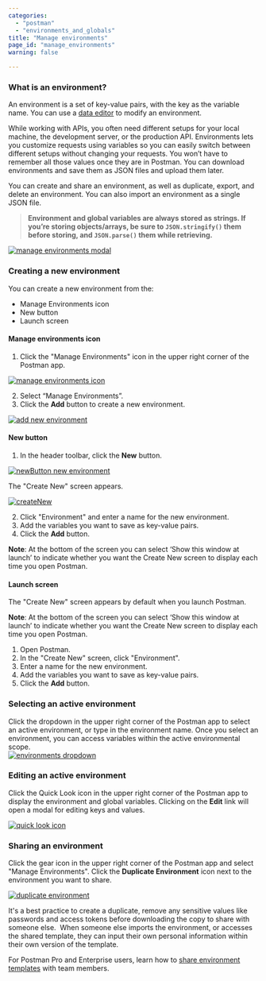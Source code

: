 ```yaml
---
categories:
  - "postman"
  - "environments_and_globals"
title: "Manage environments"
page_id: "manage_environments"
warning: false

---
```


### **What is an environment?**

An environment is a set of key-value pairs, with the key as the variable name. You can use a [data editor](/docs/postman/launching_postman/navigating_postman) to modify an environment.


While working with APIs, you often need different setups for your local machine, the development server, or the production API. Environments lets you customize requests using variables so you can easily switch between different setups without changing your requests. You won’t have to remember all those values once they are in Postman. You can download environments and save them as JSON files and upload them later.

You can create and share an environment, as well as duplicate, export, and delete an environment. You can also import an environment as a single JSON file.


> **Environment and global variables are always stored as strings. If you’re storing objects/arrays, be sure to `JSON.stringify()` them before storing, and `JSON.parse()` them while retrieving.**

[![manage environments modal](https://s3.amazonaws.com/postman-static-getpostman-com/postman-docs/manage_environ.png)](https://s3.amazonaws.com/postman-static-getpostman-com/postman-docs/manage_environ.png)

### **Creating a new environment**

You can create a new environment from the:
* Manage Environments icon
* New button
* Launch screen

#### **Manage environments icon**

1. Click the "Manage Environments" icon in the upper right corner of the Postman app.

[![manage environments icon](https://s3.amazonaws.com/postman-static-getpostman-com/postman-docs/environ_icon_menu.png)](https://s3.amazonaws.com/postman-static-getpostman-com/postman-docs/environ_icon_menu.png)

2. Select “Manage Environments”. 
3. Click the **Add** button to create a new environment.

[![add new environment](https://s3.amazonaws.com/postman-static-getpostman-com/postman-docs/Add_environ.png)](https://s3.amazonaws.com/postman-static-getpostman-com/postman-docs/Add_environ.png)


#### **New button**
1. In the header toolbar, click the **New** button.

[![newButton new environment](https://s3.amazonaws.com/postman-static-getpostman-com/postman-docs/newbutton_whiteTheme.png)](https://s3.amazonaws.com/postman-static-getpostman-com/postman-docs/newbutton_whiteTheme.png)

The "Create New" screen appears.

[![createNew](https://s3.amazonaws.com/postman-static-getpostman-com/postman-docs/createNew_whiteTheme.png)](https://s3.amazonaws.com/postman-static-getpostman-com/postman-docs/createNew_whiteTheme.png)

2. Click "Environment" and enter a name for the new environment. 
3. Add the variables you want to save as key-value pairs.
4. Click the **Add** button.

**Note**: At the bottom of the screen you can select ‘Show this window at launch’ to indicate whether you want the Create New screen to display each time you open Postman.

 #### **Launch screen**
The "Create New" screen appears by default when you launch Postman. 

**Note**: At the bottom of the screen you can select ‘Show this window at launch’ to indicate whether you want the Create New screen to display each time you open Postman.

1. Open Postman.
2. In the "Create New" screen, click "Environment".
3. Enter a name for the new environment. 
4. Add the variables you want to save as key-value pairs.
5. Click the **Add** button.

### **Selecting an active environment**

Click the dropdown in the upper right corner of the Postman app to select an active environment, or type in the environment name. Once you select an environment, you can access variables within the active environmental scope.  
[![environments dropdown](https://s3.amazonaws.com/postman-static-getpostman-com/postman-docs/active_environ.png)](https://s3.amazonaws.com/postman-static-getpostman-com/postman-docs/active_environ.png)

### **Editing an active environment**

Click the Quick Look icon in the upper right corner of the Postman app to display the environment and global variables. Clicking on the **Edit** link will open a modal for editing keys and values.

[![quick look icon](https://s3.amazonaws.com/postman-static-getpostman-com/postman-docs/edit_active_environ.png)](https://s3.amazonaws.com/postman-static-getpostman-com/postman-docs/edit_active_environ.png)

### **Sharing an environment**

Click the gear icon in the upper right corner of the Postman app and select "Manage Environments". Click the **Duplicate Environment** icon next to the environment you want to share.

[![duplicate environment](https://s3.amazonaws.com/postman-static-getpostman-com/postman-docs/share_environ.png)](https://s3.amazonaws.com/postman-static-getpostman-com/postman-docs/share_environ.png)

It's a best practice to create a duplicate, remove any sensitive values like passwords and access tokens before downloading the copy to share with someone else.  When someone else imports the environment, or accesses the shared template, they can input their own personal information within their own version of the template.

For Postman Pro and Enterprise users, learn how to [share environment templates](/docs/postman/team_library/sharing) with team members.
